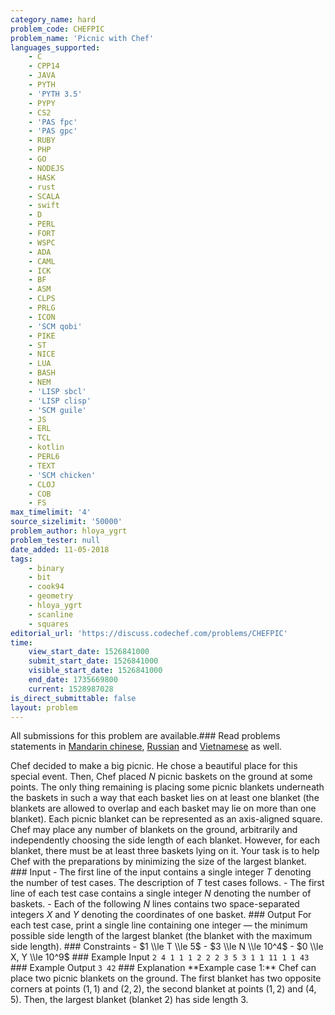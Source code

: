 ```yaml
---
category_name: hard
problem_code: CHEFPIC
problem_name: 'Picnic with Chef'
languages_supported:
    - C
    - CPP14
    - JAVA
    - PYTH
    - 'PYTH 3.5'
    - PYPY
    - CS2
    - 'PAS fpc'
    - 'PAS gpc'
    - RUBY
    - PHP
    - GO
    - NODEJS
    - HASK
    - rust
    - SCALA
    - swift
    - D
    - PERL
    - FORT
    - WSPC
    - ADA
    - CAML
    - ICK
    - BF
    - ASM
    - CLPS
    - PRLG
    - ICON
    - 'SCM qobi'
    - PIKE
    - ST
    - NICE
    - LUA
    - BASH
    - NEM
    - 'LISP sbcl'
    - 'LISP clisp'
    - 'SCM guile'
    - JS
    - ERL
    - TCL
    - kotlin
    - PERL6
    - TEXT
    - 'SCM chicken'
    - CLOJ
    - COB
    - FS
max_timelimit: '4'
source_sizelimit: '50000'
problem_author: hloya_ygrt
problem_tester: null
date_added: 11-05-2018
tags:
    - binary
    - bit
    - cook94
    - geometry
    - hloya_ygrt
    - scanline
    - squares
editorial_url: 'https://discuss.codechef.com/problems/CHEFPIC'
time:
    view_start_date: 1526841000
    submit_start_date: 1526841000
    visible_start_date: 1526841000
    end_date: 1735669800
    current: 1528987028
is_direct_submittable: false
layout: problem
---
```

All submissions for this problem are available.### Read problems statements in [Mandarin chinese](http://www.codechef.com/download/translated/COOK94/mandarin/CHEFPIC.pdf), [Russian](http://www.codechef.com/download/translated/COOK94/russian/CHEFPIC.pdf) and [Vietnamese](http://www.codechef.com/download/translated/COOK94/vietnamese/CHEFPIC.pdf) as well.

Chef decided to make a big picnic. He chose a beautiful place for this special event. Then, Chef placed $N$ picnic baskets on the ground at some points. The only thing remaining is placing some picnic blankets underneath the baskets in such a way that each basket lies on at least one blanket (the blankets are allowed to overlap and each basket may lie on more than one blanket). Each picnic blanket can be represented as an axis-aligned square. Chef may place any number of blankets on the ground, arbitrarily and independently choosing the side length of each blanket. However, for each blanket, there must be at least three baskets lying on it. Your task is to help Chef with the preparations by minimizing the size of the largest blanket. ### Input - The first line of the input contains a single integer $T$ denoting the number of test cases. The description of $T$ test cases follows. - The first line of each test case contains a single integer $N$ denoting the number of baskets. - Each of the following $N$ lines contains two space-separated integers $X$ and $Y$ denoting the coordinates of one basket. ### Output For each test case, print a single line containing one integer — the minimum possible side length of the largest blanket (the blanket with the maximum side length). ### Constraints - $1 \\le T \\le 5$ - $3 \\le N \\le 10^4$ - $0 \\le X, Y \\le 10^9$ ### Example Input ``` 2 4 1 1 1 2 2 2 3 5 3 1 1 11 1 1 43 ``` ### Example Output ``` 3 42 ``` ### Explanation \*\*Example case 1:\*\* Chef can place two picnic blankets on the ground. The first blanket has two opposite corners at points $(1, 1)$ and $(2, 2)$, the second blanket at points $(1, 2)$ and $(4, 5)$. Then, the largest blanket (blanket 2) has side length $3$.
